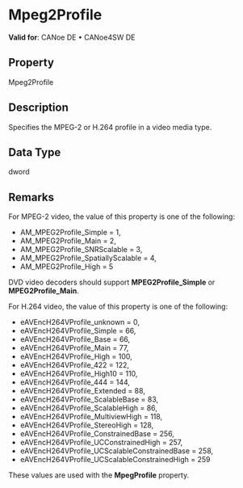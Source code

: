 # Mpeg2Profile

**Valid for**: CANoe DE • CANoe4SW DE

## Property

Mpeg2Profile

## Description

Specifies the MPEG-2 or H.264 profile in a video media type.

## Data Type

dword

## Remarks

For MPEG-2 video, the value of this property is one of the following:

- AM_MPEG2Profile_Simple = 1,
- AM_MPEG2Profile_Main = 2,
- AM_MPEG2Profile_SNRScalable = 3,
- AM_MPEG2Profile_SpatiallyScalable = 4,
- AM_MPEG2Profile_High = 5

DVD video decoders should support **MPEG2Profile_Simple** or **MPEG2Profile_Main**.

For H.264 video, the value of this property is one of the following:

- eAVEncH264VProfile_unknown = 0,
- eAVEncH264VProfile_Simple = 66,
- eAVEncH264VProfile_Base = 66,
- eAVEncH264VProfile_Main = 77,
- eAVEncH264VProfile_High = 100,
- eAVEncH264VProfile_422 = 122,
- eAVEncH264VProfile_High10 = 110,
- eAVEncH264VProfile_444 = 144,
- eAVEncH264VProfile_Extended = 88,
- eAVEncH264VProfile_ScalableBase = 83,
- eAVEncH264VProfile_ScalableHigh = 86,
- eAVEncH264VProfile_MultiviewHigh = 118,
- eAVEncH264VProfile_StereoHigh = 128,
- eAVEncH264VProfile_ConstrainedBase = 256,
- eAVEncH264VProfile_UCConstrainedHigh = 257,
- eAVEncH264VProfile_UCScalableConstrainedBase = 258,
- eAVEncH264VProfile_UCScalableConstrainedHigh = 259

These values are used with the **MpegProfile** property.
